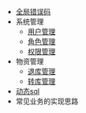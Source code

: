 - [全局错误码](/error)
- 系统管理
  - [用户管理](/user)
  - [角色管理](/user)
  - [权限管理](/user)
- 物资管理
  - [退库管理](/returns)
  - [转库管理](/transfer)
- [动态sql](/dsql/)
- 常见业务的实现思路
